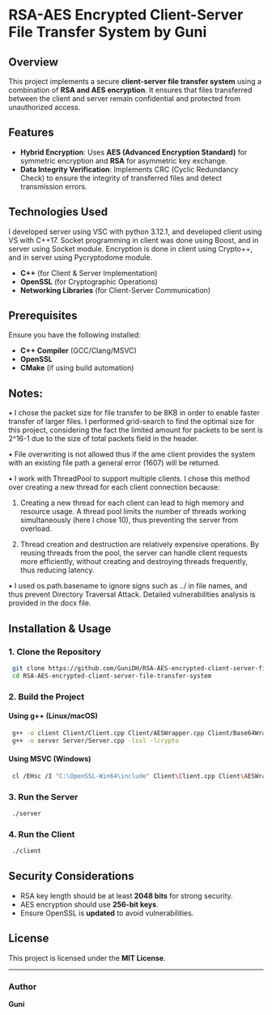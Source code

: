 # RSA-AES Encrypted Client-Server File Transfer System by Guni

## Overview

This project implements a secure **client-server file transfer system** using a combination of **RSA and AES encryption**. It ensures that files transferred between the client and server remain confidential and protected from unauthorized access.

## Features

- **Hybrid Encryption**: Uses **AES (Advanced Encryption Standard)** for symmetric encryption and **RSA** for asymmetric key exchange.
- **Data Integrity Verification**: Implements CRC (Cyclic Redundancy Check) to ensure the integrity of transferred files and detect transmission errors.

## Technologies Used

I developed server using VSC with python 3.12.1, and developed client using VS with C++17. Socket programming in client was done using Boost, and in server using Socket module. Encryption is done in client using Crypto++, and in server using Pycryptodome module.
- **C++** (for Client & Server Implementation)
- **OpenSSL** (for Cryptographic Operations)
- **Networking Libraries** (for Client-Server Communication)

## Prerequisites

Ensure you have the following installed:

- **C++ Compiler** (GCC/Clang/MSVC)
- **OpenSSL**
- **CMake** (if using build automation)

## Notes:
• I chose the packet size for file transfer to be 8KB in order to enable faster transfer of larger files. I performed grid-search to find the optimal size for this project,
considering the fact the limited amount for packets to be sent is 2^16-1 due to the size of total packets field in the header.

• File overwriting is not allowed thus if the ame client
provides the system with an existing file path a general error (1607) will be returned.

• I work with ThreadPool to support multiple clients.
I chose this method over creating a new thread for each client connection because:

1. Creating a new thread for each client can lead to high memory and resource usage.
 A thread pool limits the number of threads working simultaneously (here I chose 10), thus preventing the server from overload.

2. Thread creation and destruction are relatively expensive operations. By reusing threads from the pool, the server can
 handle client requests more efficiently, without creating and destroying threads frequently, thus reducing latency. 

• I used os.path.basename to ignore signs such as ../ in file names,
and thus prevent Directory Traversal Attack.
Detailed vulnerabilities analysis is provided in the docx file.

## Installation & Usage

### 1. Clone the Repository

```sh
 git clone https://github.com/GuniDH/RSA-AES-encrypted-client-server-file-transfer-system.git
 cd RSA-AES-encrypted-client-server-file-transfer-system
```

### 2. Build the Project

#### Using g++ (Linux/macOS)

```sh
 g++ -o client Client/Client.cpp Client/AESWrapper.cpp Client/Base64Wrapper.cpp -lssl -lcrypto
 g++ -o server Server/Server.cpp -lssl -lcrypto
```

#### Using MSVC (Windows)

```sh
 cl /EHsc /I "C:\OpenSSL-Win64\include" Client\Client.cpp Client\AESWrapper.cpp Client\Base64Wrapper.cpp /link /LIBPATH:"C:\OpenSSL-Win64\lib" libssl.lib libcrypto.lib
```

### 3. Run the Server

```sh
 ./server
```

### 4. Run the Client

```sh
 ./client
```

## Security Considerations

- RSA key length should be at least **2048 bits** for strong security.
- AES encryption should use **256-bit keys**.
- Ensure OpenSSL is **updated** to avoid vulnerabilities.

## License

This project is licensed under the **MIT License**.

---

### Author

**Guni**
